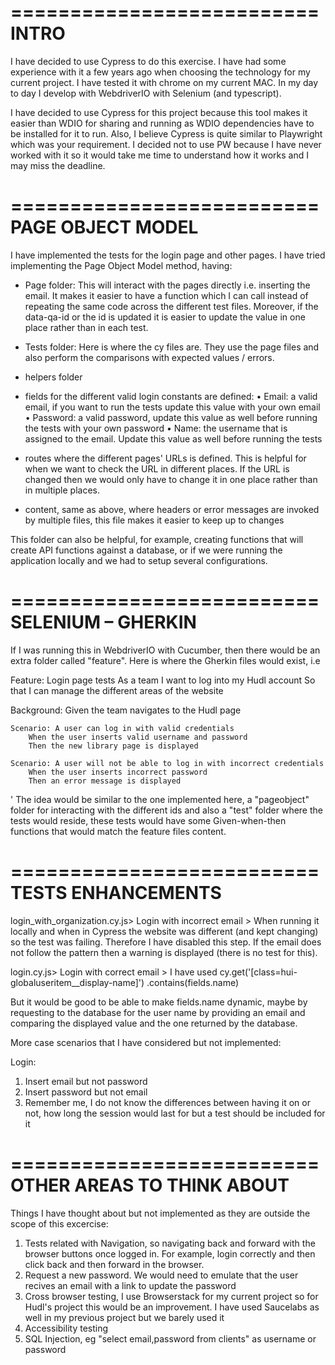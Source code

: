 
==========================
INTRO
==========================

I have decided to use Cypress to do this exercise. I have had some experience with it a few years ago when choosing the technology for my current project. I have tested it with chrome on my current MAC.
In my day to day I develop with WebdriverIO with Selenium (and typescript). 

I have decided to use Cypress for this project because this tool makes it easier than WDIO for sharing and running as WDIO dependencies have to be installed for it to run. Also, I believe Cypress is quite similar to Playwright which was your requirement. I decided not to use PW because I have never worked with it so it would take me time to understand how it works and I may miss the deadline.

==========================
PAGE OBJECT MODEL
==========================

I have implemented the tests for the login page and other pages. I have tried implementing the Page Object Model method, having:

- Page folder: This will interact with the pages directly i.e. inserting the email. It makes it easier to have a function which I can call instead of repeating the same code across the different test files. Moreover, if the data-qa-id or the id is updated it is easier to update the value in one place rather than in each test. 

- Tests folder: Here is where the cy files are. They use the page files and also perform the comparisons with expected values / errors. 

- helpers folder

+ fields for the different valid login constants are defined:
•	Email: a valid email, if you want to run the tests update this value with your own email
•	Password: a valid password, update this value as well before running the tests with your own password
•	Name: the username that is assigned to the email. Update this value as well before running the tests

+ routes where the different pages' URLs is defined. This is helpful for when we want to check the URL in different places. If the URL is changed then we would only have to change it in one place rather than in multiple places.

+ content, same as above, where headers or error messages are invoked by multiple files, this file makes it easier to keep up to changes

This folder can also be helpful, for example, creating functions that will create API functions against a database, or if we were running the application locally and we had to setup several configurations. 

==========================
SELENIUM – GHERKIN
==========================

If I was running this in WebdriverIO with Cucumber, then there would be an extra folder called "feature". Here is where the Gherkin files would exist, i.e

Feature: Login page tests
    As a team
    I want to log into my Hudl account
    So that I can manage the different areas of the website

  Background:
      Given the team navigates to the Hudl page

    Scenario: A user can log in with valid credentials
        When the user inserts valid username and password
        Then the new library page is displayed 

    Scenario: A user will not be able to log in with incorrect credentials
        When the user inserts incorrect password
        Then an error message is displayed

'
The idea would be similar to the one implemented here, a "pageobject" folder for interacting with the different ids and also a "test" folder where the tests would reside, these tests would have some Given-when-then functions that would match the feature files content.

==========================
TESTS ENHANCEMENTS 
==========================

login_with_organization.cy.js> 
Login with incorrect email > When running it locally and when in Cypress the website was different (and kept changing) so the test was failing. Therefore I have disabled this step.
If the email does not follow the pattern then a warning is displayed (there is no test for this). 

login.cy.js> Login with correct email > I have used 
cy.get('[class=hui-globaluseritem__display-name]')
      .contains(fields.name)

But it would be good to be able to make fields.name dynamic, maybe by requesting to the database for the user name by providing an email and comparing the displayed value and the one returned by the database.

More case scenarios that I have considered but not implemented:

Login:
1. Insert email but not password
2. Insert password but not email
3. Remember me, I do not know the differences between having it on or not, how long the session would last for but a test should be included for it


==========================
OTHER AREAS TO THINK ABOUT
==========================

Things I have thought about but not implemented as they are outside the scope of this excercise:

1. Tests related with Navigation, so navigating back and forward with the browser buttons once logged in. For example, login correctly and then click back and then forward in the browser. 
2. Request a new password. We would need to emulate that the user recives an email with a link to update the password
3. Cross browser testing, I use Browserstack for my current project so for Hudl's project this would be an improvement. I have used Saucelabs as well in my previous project but we barely used it
4. Accessibility testing
5. SQL Injection, eg "select email,password from clients" as username or password 

